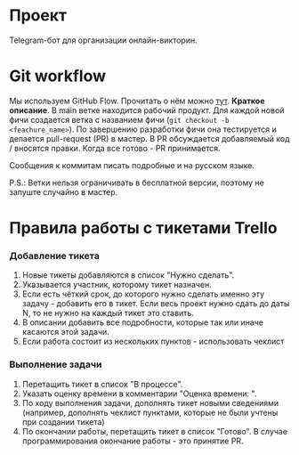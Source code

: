 # Проект
Telegram-бот для организации онлайн-викторин.

# Git workflow
Мы используем GitHub Flow. Прочитать о нём можно [тут](https://habr.com/ru/post/346066/).
**Краткое описание**. В main ветке находится рабочий продукт. Для каждой новой фичи создается ветка с названием фичи (`git checkout -b <feachure_name>`). По завершению разработки фичи она тестируется и делается pull-request (PR) в мастер. В PR обсуждается добавляемый код / вносятся правки. Когда все готово - PR принимается.

Сообщения к коммитам писать подробные и на русском языке.

P.S.: Ветки нельзя ограничивать в бесплатной версии, поэтому не запуште случайно в мастер.

# Правила работы с тикетами Trello
### Добавление тикета
1. Новые тикеты добавляются в список "Нужно сделать".
2. Указывается участник, которому тикет назначен.
3. Если есть чёткий срок, до которого нужно сделать именно эту задачу - добавить его в тикет. Если весь проект нужно сдать до даты N, то не нужно на каждый тикет это ставить.
4. В описании добавить все подробности, которые так или иначе касаются этой задачи.
5. Если работа состоит из нескольких пунктов - использовать чеклист

### Выполнение задачи
1. Перетащить тикет в список "В процессе".
2. Указать оценку времени в комментарии "Оценка времени: ".
3. По ходу выполнения задачи, дополнять тикет новыми сведениями (например, дополнять чеклист пунктами, которые не были учтены при создании тикета)
4. По окончании работы, перетащить тикет в список "Готово". В случае программирования окончание работы - это принятие PR.



